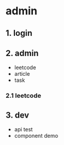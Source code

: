 # admin

## 1. login


## 2. admin
 - leetcode
 - article
 - task

### 2.1 leetcode
 

## 3. dev
 - api test
 - component demo
